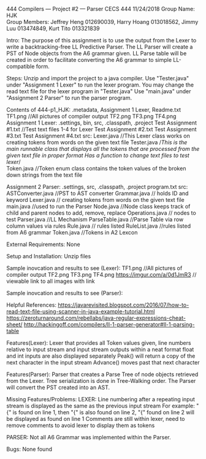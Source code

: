 444 Compilers — Project #2 — Parser
CECS 444  11/24/2018
Group Name: HJK 	
Group Members: Jeffrey Heng 012690039, Harry Hoang 013018562, Jimmy Luu 013474849, Kurt Tito 013321839

Intro: The purpose of this assignment is to use the output from the Lexer to write a backtracking-free LL Predictive Parser. The LL Parser
will create a PST of Node objects from the A6 grammar given. LL Parse table will be created in order to facilitate converting the A6 grammar
to simple LL-compatible form.

Steps:  Unzip and import the project to a java compiler.
	Use "Tester.java" under "Assignment 1 Lexer" to run the lexer program.
	You may change the read text file for the lexer program in "Tester.java"
	Use "main.java" under "Assignment 2 Parser" to run the parser program.


Contents of 444-p1_HJK: .metadata, Assignment 1 Lexer, Readme.txt
TF1.png //All pictures of compiler output
TF2.png
TF3.png
TF4.png
Assignment 1 Lexer: .settings, bin, src, .classpath, .project
Test Assignment #1.txt //Test text files 1-4 for Lexer
Test Assignment #2.txt
Test Assignment #3.txt
Test Assignment #4.txt
src:
Lexer.java	       //This Lexer class works on creating tokens from words on the given text file
Tester.java	       /*This is the main runnable class that displays all the tokens that are processed from the given text file in proper format
			 Has a function to change text files to test lexer*/						
Token.java             //Token enum class contains the token values of the broken down strings from the text file

Assignment 2 Parser: .settings, src, .classpath, .project
program.txt
src:
ASTConverter.java //PST to AST converter
Grammar.java // holds ID and keyword
Lexer.java // creating tokens from words on the given text file
main.java //used to run the Parser
Node.java //Node class keeps track of child and parent nodes to add, remove, replace
Operations.java // nodes to test
Parser.java //LL Mechanism
ParseTable.java //Parse Table via row column values via rules
Rule.java // rules listed
RuleList.java //rules listed from A6 grammar
Token.java //Tokens in A2 Lexcon

External Requirements: None

Setup and Installation: Unzip files

Sample inovcation and results to see (Lexer):
TF1.png //All pictures of compiler output
TF2.png
TF3.png
TF4.png
https://imgur.com/a/0d1JmR3 // viewable link to all images with link

Sample inovcation and results to see (Parser):

Helpful References: https://javarevisited.blogspot.com/2016/07/how-to-read-text-file-using-scanner-in-java-example-tutorial.html
https://zeroturnaround.com/rebellabs/java-regular-expressions-cheat-sheet/
http://hackingoff.com/compilers/ll-1-parser-generator#ll-1-parsing-table

Features(Lexer): Lexer that provides all Token values given, line numbers relative to input stream and input stream outputs within a neat format
float and int inputs are also displayed separately
Peak() will return a copy of the next character in the input stream
Advance() moves past that next character

Features(Parser): Parser that creates a Parse Tree of node objects retrieved from the Lexer. Tree serialization is done in Tree-Walking order.
The Parser will convert the PST created into an AST.

Missing Features/Problems: 
LEXER: Line numbering after a repeating input stream is displayed as the same as the previous input stream
For example: "{" is found on line 1, then "{" is also found on line 2, "{" found on line 2 will be displayed as found on line 1
Comments are still within lexer, need to remove comments to avoid lexer to display them as tokens

PARSER: Not all A6 Grammar was implemented within the Parser.

Bugs: None found
